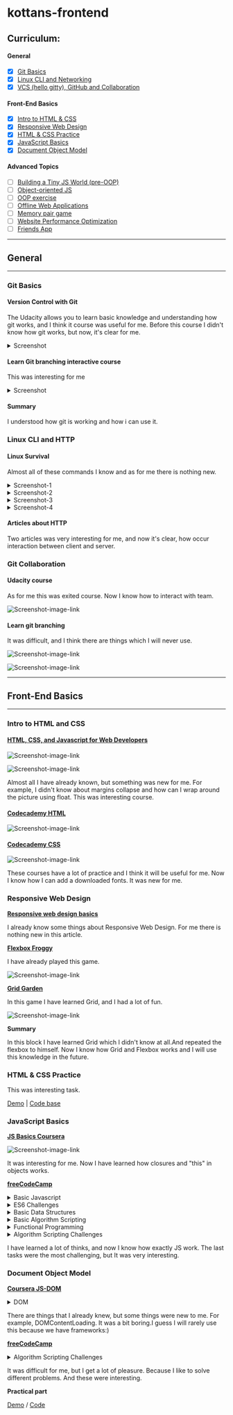 # kottans-frontend

## Curriculum:

#### General

- [x]  [Git Basics](#git-basics)
- [x]  [Linux CLI and Networking](#linux-cli-and-http)
- [x]  [VCS (hello gitty), GitHub and Collaboration](#git-collaboration)

#### Front-End Basics

- [x] [Intro to HTML & CSS](#intro-to-html-and-css)
- [x] [Responsive Web Design](#responsive-web-design)
- [x] [HTML & CSS Practice](#html--css-practice)
- [x] [JavaScript Basics](#javascript-basics)
- [x] [Document Object Model](#document-object-model)

#### Advanced Topics

- [ ] [Building a Tiny JS World (pre-OOP)](#building-a-tiny-js-world)
- [ ] [Object-oriented JS](#object-oriented-js)
- [ ] [OOP exercise](#oop-exercise)
- [ ] [Offline Web Applications](#offline-web-applications)
- [ ] [Memory pair game](#memory-pair-game)
- [ ] [Website Performance Optimization](#website-performance-optimization)
- [ ] [Friends App](#friends-app)

---

## General

---

### Git Basics

#### Version Control with Git

The Udacity allows you to learn basic knowledge and understanding how git works, and I think it course was useful for
me. Before this course I didn't know how git works, but now, it's clear for me.

<details><summary>Screenshot</summary>
<p>

![Screenshot-image-link](https://i.imgur.com/EaAv7CR.png)
</p>
</details>

#### Learn Git branching interactive course

This was interesting for me

<details><summary>Screenshot</summary>
<p>

![Screenshot-image-link](https://i.imgur.com/bYCwQKX.png)
</p>
</details>

#### Summary

I understood how git is working and how i can use it.

### Linux CLI and HTTP

#### Linux Survival

Almost all of these commands I know and as for me there is nothing new.

<details><summary>Screenshot-1</summary>
<p>

![Screenshot-image-link](task_linux_cli/quiz-1.png)
</p>
</details>

<details><summary>Screenshot-2</summary>
<p>

![Screenshot-image-link](task_linux_cli/quiz-2.png)
</p>
</details>

<details><summary>Screenshot-3</summary>
<p>

![Screenshot-image-link](task_linux_cli/quiz-3.png)
</p>
</details>

<details><summary>Screenshot-4</summary>
<p>

![Screenshot-image-link](task_linux_cli/quiz-4.png)
</p>
</details>

#### Articles about HTTP

Two articles was very interesting for me, and now it's clear, how occur interaction between client and server.

### Git Collaboration

#### Udacity course

As for me this was exited course. Now I know how to interact with team.

![Screenshot-image-link](task_git_collaboration/github-udacity.png)

#### Learn git branching

It was difficult, and I think there are things which I will never use.

![Screenshot-image-link](task_git_collaboration/git-collab-1.png)

![Screenshot-image-link](task_git_collaboration/git-collab-2.png)

---

## Front-End Basics

---

### Intro to HTML and CSS

#### [HTML, CSS, and Javascript for Web Developers](https://www.coursera.org/learn/html-css-javascript-for-web-developers)

![Screenshot-image-link](task_html_css_intro/coursera-html-1.png)

![Screenshot-image-link](task_html_css_intro/coursera-html-2.png)

Almost all I have already known, but something was new for me. For example, I didn't know about margins collapse and how
can I wrap around the picture using float. This was interesting course.

#### [Codecademy HTML](https://www.codecademy.com/learn/learn-html)

![Screenshot-image-link](task_html_css_intro/codeacademy-html.png)

#### [Codecademy CSS](https://www.codecademy.com/learn/learn-css)

![Screenshot-image-link](task_html_css_intro/codeacademy-css.png)

These courses have a lot of practice and I think it will be useful for me. Now I know how I can add a downloaded fonts.
It was new for me.

### Responsive Web Design

**[Responsive web design basics](https://web.dev/i18n/en/responsive-web-design-basics/)**

I already know some things about Responsive Web Design. For me there is nothing new in this article.

**[Flexbox Froggy](http://flexboxfroggy.com/)**

I have already played this game.

![Screenshot-image-link](task_responsive_web_design/flexbox-froggy.png)

**[Grid Garden](http://cssgridgarden.com/)**

In this game I have learned Grid, and I had a lot of fun.

![Screenshot-image-link](task_responsive_web_design/grid-garden.png)

**Summary**

In this block I have learned Grid which I didn't know at all.And repeated the flexbox to himself. Now I know how Grid
and Flexbox works and I will use this knowledge in the future.

### HTML & CSS Practice

This was interesting task.

[Demo](https://pashapushak1996.github.io/html-css-popup-kottans/) |
[Code base](https://github.com/pashapushak1996/html-css-popup-kottans)

### JavaScript Basics

**[JS Basics Coursera](https://www.coursera.org/learn/html-css-javascript-for-web-developers/home/week/4)**

![Screenshot-image-link](task_js_basics/coursera-js-basics.png)

It was interesting for me. Now I have learned how closures and "this" in objects works.

**[freeCodeCamp](https://www.freecodecamp.org/learn)**

<details><summary>Basic Javascript</summary>
<p>

![Screenshot-image-link](task_js_basics/basic-js.png)
</p>
</details>


<details><summary>ES6 Challenges</summary>
<p>

![Screenshot-image-link](task_js_basics/es-6.png)
</p>
</details>

<details><summary>Basic Data Structures</summary>
<p>

![Screenshot-image-link](task_js_basics/basic-data-structures.png)
</p>
</details>

<details><summary>Basic Algorithm Scripting</summary>
<p>

![Screenshot-image-link](task_js_basics/basic-algorithms.png)
</p>
</details>

<details><summary>Functional Programming</summary>
<p>

![Screenshot-image-link](task_js_basics/functional-programming.png)
</p>
</details>

<details><summary>Algorithm Scripting Challenges</summary>
<p>

![Screenshot-image-link](task_js_basics/intermediate-algorithm.png)
</p>
</details>

I have learned a lot of thinks, and now I know how exactly JS work.
The last tasks were the most challenging, but It was very interesting.

### Document Object Model

**[Coursera JS-DOM](https://www.coursera.org/learn/html-css-javascript-for-web-developers/home/week/5)**

<details><summary>DOM</summary>
<p>

![Screenshot-image-link](task_js_dom/coursera-js-dom.png)
</p>
</details>

There are things that I already knew, but some things were new to me. For example, DOMContentLoading. It was a bit boring.I guess I will rarely use this because we have frameworks:)

**[freeCodeCamp](https://www.freecodecamp.org/learn)**

<details><summary>Algorithm Scripting Challenges</summary>
<p>

![Screenshot-image-link](task_js_dom/intermediate-algorithm-2.png)
</p>
</details>

It was difficult for me, but I get a lot of pleasure. Because I like to solve different problems. And these were interesting.

**Practical part**

[Demo](https://pashapushak1996.github.io/js-dom-kottans) /
[Code](https://github.com/pashapushak1996/js-dom-kottans)




